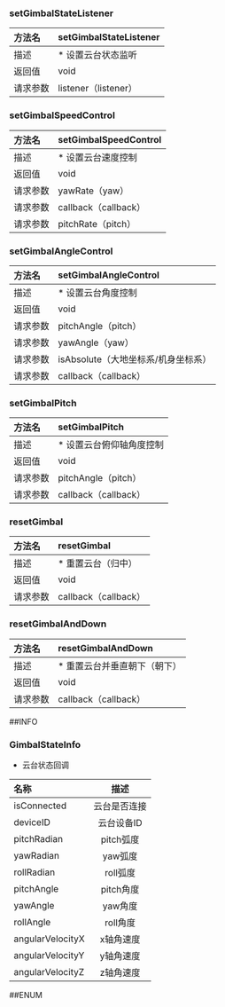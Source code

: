 ### setGimbalStateListener
|方法名|setGimbalStateListener|
| :--------  | :-----  |
|描述|* 设置云台状态监听|
|返回值|void|
|请求参数|listener（listener）
### setGimbalSpeedControl
|方法名|setGimbalSpeedControl|
| :--------  | :-----  |
|描述|* 设置云台速度控制|
|返回值|void|
|请求参数|yawRate（yaw）
|请求参数|callback（callback）
|请求参数|pitchRate（pitch）
### setGimbalAngleControl
|方法名|setGimbalAngleControl|
| :--------  | :-----  |
|描述|* 设置云台角度控制|
|返回值|void|
|请求参数|pitchAngle（pitch）
|请求参数|yawAngle（yaw）
|请求参数|isAbsolute（大地坐标系/机身坐标系）
|请求参数|callback（callback）
### setGimbalPitch
|方法名|setGimbalPitch|
| :--------  | :-----  |
|描述|* 设置云台俯仰轴角度控制|
|返回值|void|
|请求参数|pitchAngle（pitch）
|请求参数|callback（callback）
### resetGimbal
|方法名|resetGimbal|
| :--------  | :-----  |
|描述|* 重置云台（归中）|
|返回值|void|
|请求参数|callback（callback）
### resetGimbalAndDown
|方法名|resetGimbalAndDown|
| :--------  | :-----  |
|描述|* 重置云台并垂直朝下（朝下）|
|返回值|void|
|请求参数|callback（callback）
##INFO
### GimbalStateInfo
* 云台状态回调

|名称|描述|
| :--------  | :----:  |
|isConnected|云台是否连接|
|deviceID|云台设备ID|
|pitchRadian|pitch弧度|
|yawRadian|yaw弧度|
|rollRadian|roll弧度|
|pitchAngle|pitch角度|
|yawAngle|yaw角度|
|rollAngle|roll角度|
|angularVelocityX|x轴角速度|
|angularVelocityY|y轴角速度|
|angularVelocityZ|z轴角速度|
##ENUM
